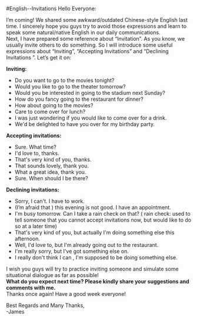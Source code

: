 #English--Invitations
Hello Everyone:  

I’m coming! We shared some awkward/outdated Chinese-style English last time. I sincerely hope you guys try to avoid those expressions and learn to speak some natural/native English in our daily communications.  
Next, I  have prepared some reference about “Invitation”. As you know, we usually invite others to do something. So I will introduce some useful expressions about “Inviting”, “Accepting Invitations” and “Declining Invitations ”.  Let’s get it on:  

**Inviting:**  
* Do you want to go to the movies tonight?
* Would you like to go to the theater tomorrow?
* Would you be interested in going to the stadium next Sunday?
* How do you fancy going to the restaurant for dinner?
* How about going to the movies?
* Care to come over for lunch?
* I was just wondering if you would like to come over for a drink.
* We'd be delighted to have you over for my birthday party.

**Accepting invitations:**
* Sure. What time?
* I'd love to, thanks.
* That's very kind of you, thanks.
* That sounds lovely, thank you.
* What a great idea, thank you.
* Sure. When should I be there?

**Declining invitations:**
* Sorry, I can't. I have to work.
* (I’m afraid that ) this evening is not good. I have an appointment.
* I'm busy tomorrow. Can I take a rain check on that? ( rain check: used to tell someone that you cannot accept invitations now, but would like to do so at a later time)
* That's very kind of you, but actually I'm doing something else this afternoon.
* Well, I'd love to, but I'm already going out to the restaurant.
* I'm really sorry, but I've got something else on.
* I really don't think I can , I'm supposed to be doing something else.

I wish you guys will try to practice inviting someone and simulate some situational dialogue as far as possible!    
**What do you expect next time? Please kindly share your suggestions and comments with me.**   
Thanks once again! Have a good week everyone!  

Best Regards and Many Thanks,  
-James


